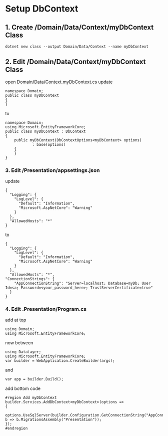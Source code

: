 # Setup DbContext
## 1. Create /Domain/Data/Context/myDbContext Class
```
dotnet new class --output Domain/Data/Context --name myDbContext
```
## 2. Edit /Domain/Data/Context/myDbContext Class
open Domain/Data/Context.myDbContext.cs
update
```
namespace Domain;
public class myDbContext
{
}
```
to
```
namespace Domain;
using Microsoft.EntityFrameworkCore;
public class myDbContext : DbContext
{
    public myDbContext(DbContextOptions<myDbContext> options)
            : base(options)
    {
    }
}
```
### 3. Edit /Presentation/appsettings.json
update
```
{
  "Logging": {
    "LogLevel": {
      "Default": "Information",
      "Microsoft.AspNetCore": "Warning"
    }
  },
  "AllowedHosts": "*"
}
```
to
```
{
  "Logging": {
    "LogLevel": {
      "Default": "Information",
      "Microsoft.AspNetCore": "Warning"
    }
  },
  "AllowedHosts": "*",
"ConnectionStrings": {
    "AppConnectionString": "Server=localhost; Database=myDb; User Id=sa; Password=<your_password_here>; TrustServerCertificate=true"
  }
}
```
### 4. Edit .Presentation/Program.cs
add at top
```
using Domain;
using Microsoft.EntityFrameworkCore;
```
now between
```
using DataLayer;
using Microsoft.EntityFrameworkCore;
var builder = WebApplication.CreateBuilder(args);
```
and
```
var app = builder.Build();
```
add bottom code
```
#region Add myDbContext
builder.Services.AddDbContext<myDbContext>(options =>
{
    options.UseSqlServer(builder.Configuration.GetConnectionString("AppConnectionString"), b => b.MigrationsAssembly("Presentation"));
});
#endregion
```
